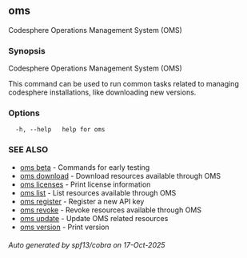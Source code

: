 ## oms

Codesphere Operations Management System (OMS)

### Synopsis

Codesphere Operations Management System (OMS)

This command can be used to run common tasks related to managing codesphere installations,
like downloading new versions.

### Options

```
  -h, --help   help for oms
```

### SEE ALSO

* [oms beta](oms_beta.md)	 - Commands for early testing
* [oms download](oms_download.md)	 - Download resources available through OMS
* [oms licenses](oms_licenses.md)	 - Print license information
* [oms list](oms_list.md)	 - List resources available through OMS
* [oms register](oms_register.md)	 - Register a new API key
* [oms revoke](oms_revoke.md)	 - Revoke resources available through OMS
* [oms update](oms_update.md)	 - Update OMS related resources
* [oms version](oms_version.md)	 - Print version

###### Auto generated by spf13/cobra on 17-Oct-2025
